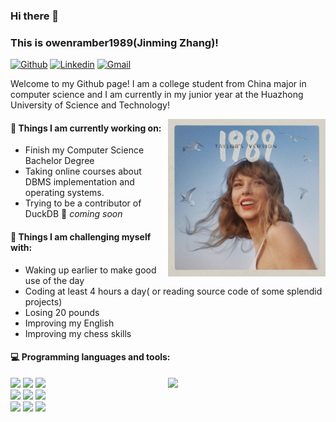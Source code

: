 ### Hi there 👋 
### This is owenramber1989(Jinming Zhang)!

[![Github](https://img.shields.io/badge/-Github-000?style=flat&logo=Github&logoColor=white)](https://github.com/owenramber1989)
[![Linkedin](https://img.shields.io/badge/-LinkedIn-blue?style=flat&logo=Twitter&logoColor=white)](https://twitter.com/Zhjm03Jinming)
[![Gmail](https://img.shields.io/badge/-Gmail-c14438?style=flat&logo=Gmail&logoColor=white)](mailto:owenramber1989@gmail.com)

Welcome to my Github page! I am a college student from China major in computer science and I am currently in my junior year at the Huazhong University of Science and Technology!  

<img align="right" alt="img" src="https://github.com/owenramber1989/db_papers/blob/main/ezgif.com-webp-to-jpg.jpg" width="50%" height="auto" />


#### 🌱 Things I am currently working on: 
- Finish my Computer Science Bachelor Degree  
- Taking online courses about DBMS implementation and operating systems. 
- Trying to be a contributor of DuckDB 🚀 *coming soon*

#### :muscle: Things I am challenging myself with:
- Waking up earlier to make good use of the day
- Coding at least 4 hours a day( or reading source code of some splendid projects)
- Losing 20 pounds
- Improving my English
- Improving my chess skills

#### :computer: Programming languages and tools: 
<p>
	<img width="50%" align="right" src="https://github-readme-stats.vercel.app/api?username=owenramber1989&show_icons=true&hide_border=true" />

<code><img width="10%" src="https://www.vectorlogo.zone/logos/apache_calcite/apache_calcite-ar21.svg"></code>
<code><img width="10%" src="https://www.vectorlogo.zone/logos/apache_cassandra/apache_cassandra-ar21.svg"></code>
<code><img width="8%" src="https://www.vectorlogo.zone/logos/cockroachlabs/cockroachlabs-ar21.svg"></code>
<br />
<code><img width="10%" src="https://www.vectorlogo.zone/logos/golang/golang-ar21.svg"></code>
<code><img width="10%" src="https://www.vectorlogo.zone/logos/postgresql/postgresql-ar21.svg"></code>
<code><img width="10%" src="https://www.vectorlogo.zone/logos/mysql/mysql-ar21.svg"></code>
<br />
<code><img width="10%" src="https://www.vectorlogo.zone/logos/apache_spark/apache_spark-ar21.svg"></code>
<code><img width="10%" src="https://www.vectorlogo.zone/logos/apache_hadoop/apache_hadoop-ar21.svg"></code>
<code><img width="10%" src="https://www.vectorlogo.zone/logos/snowflake/snowflake-ar21.svg"></code>
</p>


